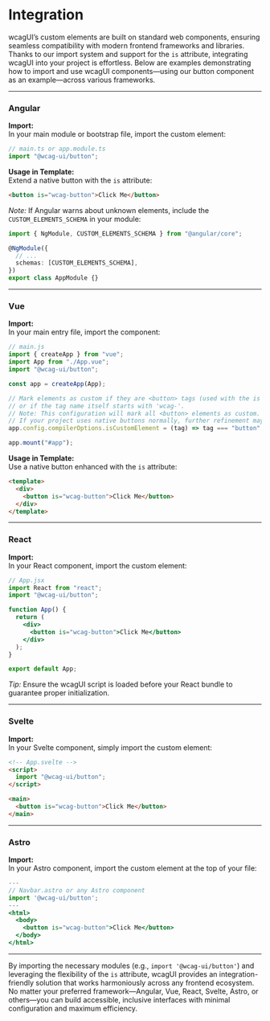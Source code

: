 # Integration

wcagUI’s custom elements are built on standard web components, ensuring seamless compatibility with modern frontend frameworks and libraries. Thanks to our import system and support for the `is` attribute, integrating wcagUI into your project is effortless. Below are examples demonstrating how to import and use wcagUI components—using our button component as an example—across various frameworks.

---

### Angular

**Import:**  
In your main module or bootstrap file, import the custom element:

```typescript
// main.ts or app.module.ts
import "@wcag-ui/button";
```

**Usage in Template:**  
Extend a native button with the `is` attribute:

```html
<button is="wcag-button">Click Me</button>
```

_Note:_ If Angular warns about unknown elements, include the `CUSTOM_ELEMENTS_SCHEMA` in your module:

```typescript
import { NgModule, CUSTOM_ELEMENTS_SCHEMA } from "@angular/core";

@NgModule({
  // ...
  schemas: [CUSTOM_ELEMENTS_SCHEMA],
})
export class AppModule {}
```

---

### Vue

**Import:**  
In your main entry file, import the component:

```javascript
// main.js
import { createApp } from "vue";
import App from "./App.vue";
import "@wcag-ui/button";

const app = createApp(App);

// Mark elements as custom if they are <button> tags (used with the is attribute)
// or if the tag name itself starts with 'wcag-'.
// Note: This configuration will mark all <button> elements as custom.
// If your project uses native buttons normally, further refinement may be needed.
app.config.compilerOptions.isCustomElement = (tag) => tag === "button" || tag.startsWith("wcag-");

app.mount("#app");
```

**Usage in Template:**  
Use a native button enhanced with the `is` attribute:

```html
<template>
  <div>
    <button is="wcag-button">Click Me</button>
  </div>
</template>
```

---

### React

**Import:**  
In your React component, import the custom element:

```jsx
// App.jsx
import React from "react";
import "@wcag-ui/button";

function App() {
  return (
    <div>
      <button is="wcag-button">Click Me</button>
    </div>
  );
}

export default App;
```

_Tip:_ Ensure the wcagUI script is loaded before your React bundle to guarantee proper initialization.

---

### Svelte

**Import:**  
In your Svelte component, simply import the custom element:

```html
<!-- App.svelte -->
<script>
  import "@wcag-ui/button";
</script>

<main>
  <button is="wcag-button">Click Me</button>
</main>
```

---

### Astro

**Import:**  
In your Astro component, import the custom element at the top of your file:

```jsx
---
// Navbar.astro or any Astro component
import '@wcag-ui/button';
---
<html>
  <body>
    <button is="wcag-button">Click Me</button>
  </body>
</html>
```

---

By importing the necessary modules (e.g., `import '@wcag-ui/button'`) and leveraging the flexibility of the `is` attribute, wcagUI provides an integration-friendly solution that works harmoniously across any frontend ecosystem. No matter your preferred framework—Angular, Vue, React, Svelte, Astro, or others—you can build accessible, inclusive interfaces with minimal configuration and maximum efficiency.
